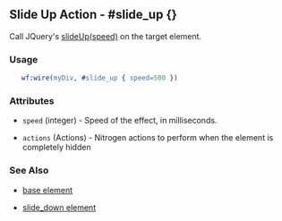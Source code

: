 <!-- dash: #slide_up | Event | ###:Section -->



## Slide Up Action - #slide_up {}

  Call JQuery's [slideUp(speed)](http://docs.jquery.com/Effects/slideUp) on the target element.

### Usage

```erlang
   wf:wire(myDiv, #slide_up { speed=500 })

```

### Attributes

   * `speed` (integer) - Speed of the effect, in milliseconds.

   * `actions` (Actions) - Nitrogen actions to perform when the element is completely hidden

### See Also

 *  [base element](./action_base.md)

 *  [slide_down element](./slide_down.md)

 

